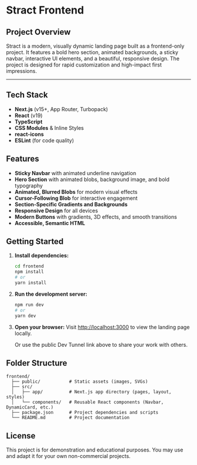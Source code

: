 # Stract Frontend

## Project Overview

Stract is a modern, visually dynamic landing page built as a frontend-only project. It features a bold hero section, animated backgrounds, a sticky navbar, interactive UI elements, and a beautiful, responsive design. The project is designed for rapid customization and high-impact first impressions.


---

## Tech Stack

- **Next.js** (v15+, App Router, Turbopack)
- **React** (v19)
- **TypeScript**
- **CSS Modules** & Inline Styles
- **react-icons**
- **ESLint** (for code quality)

## Features

- **Sticky Navbar** with animated underline navigation
- **Hero Section** with animated blobs, background image, and bold typography
- **Animated, Blurred Blobs** for modern visual effects
- **Cursor-Following Blob** for interactive engagement
- **Section-Specific Gradients and Backgrounds**
- **Responsive Design** for all devices
- **Modern Buttons** with gradients, 3D effects, and smooth transitions
- **Accessible, Semantic HTML**

## Getting Started

1. **Install dependencies:**
   ```bash
   cd frontend
   npm install
   # or
   yarn install
   ```
2. **Run the development server:**
   ```bash
   npm run dev
   # or
   yarn dev
   ```
3. **Open your browser:**
   Visit [http://localhost:3000](http://localhost:3000) to view the landing page locally.

   Or use the public Dev Tunnel link above to share your work with others.

## Folder Structure

```
frontend/
  ├── public/           # Static assets (images, SVGs)
  ├── src/
  │   ├── app/          # Next.js app directory (pages, layout, styles)
  │   └── components/   # Reusable React components (Navbar, DynamicCard, etc.)
  ├── package.json      # Project dependencies and scripts
  └── README.md         # Project documentation
```

## License

This project is for demonstration and educational purposes. You may use and adapt it for your own non-commercial projects.
